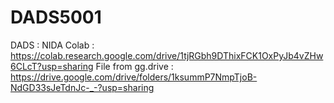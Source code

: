 # DADS5001
DADS : NIDA
Colab : https://colab.research.google.com/drive/1tjRGbh9DThixFCK1OxPyJb4vZHw6CLcT?usp=sharing
File from gg.drive : https://drive.google.com/drive/folders/1ksummP7NmpTjoB-NdGD33sJeTdnJc-_-?usp=sharing
